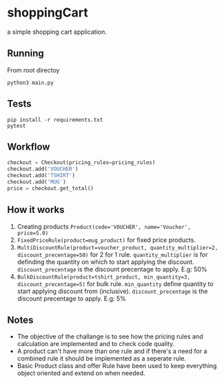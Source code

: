 # shoppingCart
 a simple shopping cart application.

Running
-------
From root directoy

```shell
python3 main.py
```

Tests
-----
```shell
pip install -r requirements.txt
pytest
```

Workflow
--------
```python
checkout = Checkout(pricing_rules=pricing_rules)
checkout.add('VOUCHER')
checkout.add('TSHIRT')
checkout.add('MUG')
price = checkout.get_total()
```

How it works
-----------
1. Creating products `Product(code='VOUCHER', name='Voucher', price=5.0)`
2. `FixedPriceRule(product=mug_product)` for fixed price products.
3. `MultiDiscountRule(product=voucher_product, quantity_multiplier=2, discount_precentage=50)` for 2 for 1 rule. `quantity_multiplier` is for definding the quantity on which to start applying the discount. `discount_precentage` is the discount precentage to apply. E.g: 50%
4. `BulkDiscountRule(product=tshirt_product, min_quantity=3, discount_precentage=5)` for bulk rule. `min_quantity` define quantity to start applying discount from (inclusive). `discount_precentage` is the discount precentage to apply. E.g: 5%


Notes
-----
* The objective of the challange is to see how the pricing rules and calculation are implemented and to check code quality.
* A product can't have more than one rule and if there's a need for a combined rule it should be implemented as a seperate rule.
* Basic Product class and offer Rule have been used to keep everything object oriented and extend on when needed.


